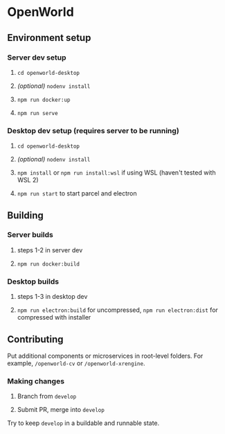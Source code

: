 # OpenWorld

## Environment setup

### Server dev setup

1. `cd openworld-desktop`

2. *(optional)* `nodenv install`

3. `npm run docker:up`

4. `npm run serve`

### Desktop dev setup (requires server to be running)

1. `cd openworld-desktop`

2. *(optional)* `nodenv install`

3. `npm install` or `npm run install:wsl` if using WSL (haven't tested with WSL 2)

4. `npm run start` to start parcel and electron

## Building

### Server builds

1. steps 1-2 in server dev

2. `npm run docker:build`

### Desktop builds

1. steps 1-3 in desktop dev

2. `npm run electron:build` for uncompressed, `npm run electron:dist` for compressed with installer

## Contributing

Put additional components or microservices in root-level folders. For example, `/openworld-cv` or `/openworld-xrengine`.

### Making changes

1. Branch from `develop`

2. Submit PR, merge into `develop`

Try to keep `develop` in a buildable and runnable state.
